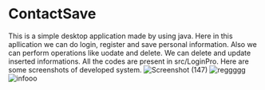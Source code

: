 # ContactSave
This is a simple desktop application made by using java. Here in this apllication we can do login, register and save  personal information.
Also we can perform operations like uodate and delete. We can delete and update inserted informations. All the codes are present in src/LoginPro.
Here are some screenshots of developed system.
![Screenshot (147)](https://user-images.githubusercontent.com/79129703/132943341-460a9720-546c-40e0-b12f-e0075439d800.png)
![reggggg](https://user-images.githubusercontent.com/79129703/132943386-1991496e-6747-4c93-b67b-b8ff1c651103.png)
![infooo](https://user-images.githubusercontent.com/79129703/132943443-bbd20bec-ada3-4275-98c7-27988fda5384.png)

